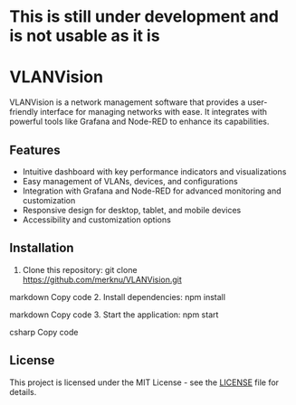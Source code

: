 # This is still under development and is not usable as it is

# VLANVision

VLANVision is a network management software that provides a user-friendly interface for managing networks with ease. It integrates with powerful tools like Grafana and Node-RED to enhance its capabilities.

## Features

- Intuitive dashboard with key performance indicators and visualizations
- Easy management of VLANs, devices, and configurations
- Integration with Grafana and Node-RED for advanced monitoring and customization
- Responsive design for desktop, tablet, and mobile devices
- Accessibility and customization options

## Installation

1. Clone this repository:
git clone https://github.com/merknu/VLANVision.git

markdown
Copy code
2. Install dependencies:
npm install

markdown
Copy code
3. Start the application:
npm start

csharp
Copy code

## License

This project is licensed under the MIT License - see the [LICENSE](LICENSE) file for details.

